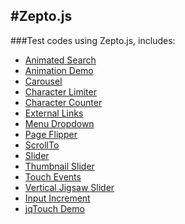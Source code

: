 #Zepto.js
---

###Test codes using Zepto.js, includes:
* [Animated Search](https://github.com/wallaceerick/zepto-js/blob/master/AnimatedSearch.html) 
* [Animation Demo](https://github.com/wallaceerick/zepto-js/blob/master/Animation.html)
* [Carousel](https://github.com/wallaceerick/zepto-js/blob/master/Carousel.html)
* [Character Limiter](https://github.com/wallaceerick/zepto-js/blob/master/CharLimiter.html)
* [Character Counter](https://github.com/wallaceerick/zepto-js/blob/master/CharacterCount.html)
* [External Links](https://github.com/wallaceerick/zepto-js/blob/master/ExternalLinks.html)
* [Menu Dropdown](https://github.com/wallaceerick/zepto-js/blob/master/MenuDropwdown.html)
* [Page Flipper](https://github.com/wallaceerick/zepto-js/blob/master/PageFlipper.html)
* [ScrollTo](https://github.com/wallaceerick/zepto-js/blob/master/ScrollTo.html)
* [Slider](https://github.com/wallaceerick/zepto-js/blob/master/Slider.html)
* [Thumbnail Slider](https://github.com/wallaceerick/zepto-js/blob/master/ThumbnailSlider.html)
* [Touch Events](https://github.com/wallaceerick/zepto-js/blob/master/TouchEvents.html)
* [Vertical Jigsaw Slider](https://github.com/wallaceerick/zepto-js/blob/master/VerticalJigsaw.html)
* [Input Increment](https://github.com/wallaceerick/zepto-js/blob/master/inputIncrement.html)
* [jqTouch Demo](https://github.com/wallaceerick/zepto-js/blob/master/jqTouch.html) 